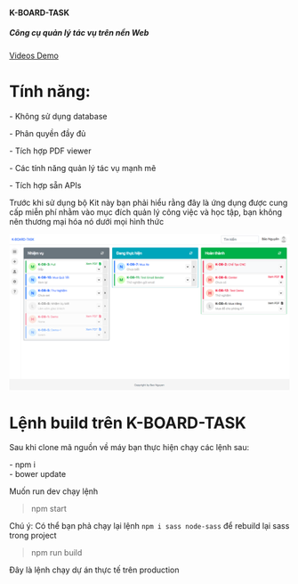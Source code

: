 #### K-BOARD-TASK

##### Công cụ quản lý tác vụ trên nền Web

[Videos Demo](https://youtu.be/dC6hSONNK9E)

Tính năng:
==========

\- Không sử dụng database

\- Phân quyền đầy đủ

\- Tích hợp PDF viewer

\- Các tính năng quản lý tác vụ mạnh mẽ

\- Tích hợp sẵn APIs

Trước khi sử dụng bộ Kit này bạn phải hiểu rằng đây là ứng dụng được cung cấp miễn phí nhằm vào mục đích quản lý công việc và học tập, bạn không nên thương mại hóa nó dưới mọi hình thức

![](https://raw.githubusercontent.com/baonguyenyam/k-board-task/master/docs/img/demo.png)

Lệnh build trên K-BOARD-TASK
============================

Sau khi clone mã nguồn về máy bạn thực hiện chạy các lệnh sau:

\- npm i  
\- bower update

Muốn run dev chạy lệnh

> npm start

Chú ý: Có thể bạn phả chạy lại lệnh `npm i sass node-sass` để rebuild lại sass trong project

> npm run build

Đây là lệnh chạy dự án thực tế trên production
